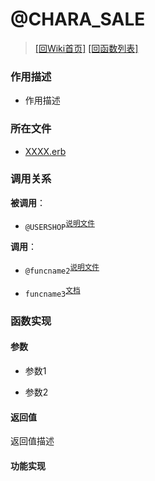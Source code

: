 ﻿# @CHARA_SALE

> [\[回Wiki首页\]](/Wiki) [\[回函数列表\]](/Wiki/erasqn_wiki/function/README.md)

### 作用描述

+ 作用描述

### 所在文件

+ [XXXX.erb](/ERB/Title.erb#L14)

### 调用关系

**被调用**：

+ `@USERSHOP`<sup>[说明文件](Wiki/erasqn_wiki/function/u/usershop.md)</sup>

**调用**：

+ `@funcname2`<sup>[说明文件](/Wiki/erasqn_wiki/function/func_template.md)</sup>

+ `funcname3`<sup>[文档](https://osdn.net/projects/emuera/wiki/FrontPage)</sup>

### 函数实现

#### 参数

+ 参数1

+ 参数2

#### 返回值

返回值描述

#### 功能实现
